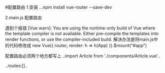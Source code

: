 #配置路由
1.安装 ...npm install vue-router --save-dev

2.main.js 配置路由

遇到个报错 [Vue warn]: You are using the runtime-only build of Vue where the template compiler is not available. Either pre-compile the templates into render functions, or use the compiler-included build.
解决办法是将main.js中的代码修改成 new Vue({
  router,
  render: h => h(App)
}).$mount("#app")

配置路由必须两个地方都写上 ..import Article from './components/Article.vue'.. 

..routes:[]..